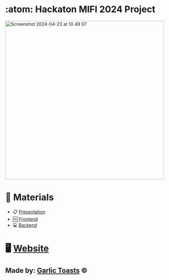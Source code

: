 <h1>:atom: Hackaton MIFI 2024 Project</h1>

<img width="500" alt="Screenshot 2024-04-23 at 10 49 07" src="https://github.com/sinyshapmen/web_auth/assets/163736717/f2db074c-04b7-4dba-ad3a-9df8a7163c41">

<h1 align="left">📖 Materials</h1>

* 📋 <a href="https://docs.google.com/presentation/d/1pgkVqZvqq5UliIxUKwPUMQZcPeg0RCW51TZRGIZfaus/edit">Presentation</a>
* 🆒 <a href="https://github.com/Garlic-Toasts/webauthn-frontend" target="_blank">Frontend</a>
* 💻 <a href="https://github.com/Garlic-Toasts/webauthn-api" target="_blank">Backend</a>

<h1 align="left">🖥️ <a href="https://garlictoasts.ru/" target="_blank">Website</a></h1>

<h2>Made by: <a href="https://github.com/Garlic-Toasts" target="_blank">Garlic Toasts</a> ©️</h2>


